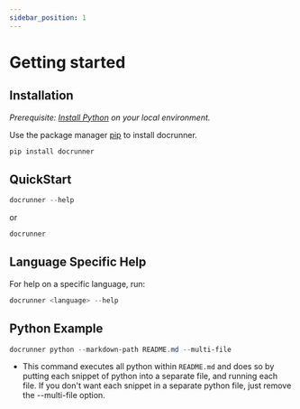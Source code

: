 ```yaml
---
sidebar_position: 1
---
```

# Getting started

## Installation
_Prerequisite: [Install Python](https://www.python.org/) on your local environment._

Use the package manager [pip](https://pip.pypa.io/en/stable/) to install docrunner.

```cmd
pip install docrunner
```

## QuickStart

```powershell
docrunner --help
```

or

```powershell
docrunner
```

## Language Specific Help
For help on a specific language, run:
```powershell
docrunner <language> --help
```

## Python Example

```powershell
docrunner python --markdown-path README.md --multi-file
```

- This command executes all python within `README.md` and does so by putting each snippet of python into a separate file, and running each file. If you don't want each snippet in a separate python file, just remove the --multi-file option.
